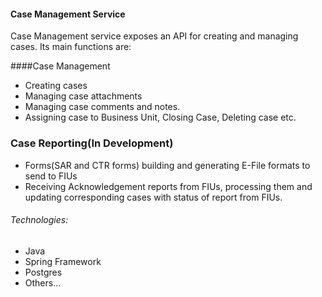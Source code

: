#### Case Management Service
Case Management service exposes an API for creating and managing cases. Its main functions are:

####Case Management
- Creating cases
- Managing case attachments
- Managing case comments and notes.
- Assigning case to Business Unit, Closing Case, Deleting case etc.

### Case Reporting(In Development)
- Forms(SAR and CTR forms) building and generating E-File formats to send to FIUs
- Receiving Acknowledgement reports from FIUs, processing them and updating corresponding cases with status of report
 from FIUs.

###### Technologies:
- Java
- Spring Framework
- Postgres
- Others...